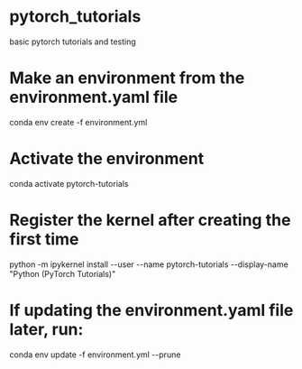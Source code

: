 # pytorch_tutorials
basic pytorch tutorials and testing


# Make an environment from the environment.yaml file
conda env create -f environment.yml

# Activate the environment
conda activate pytorch-tutorials

# Register the kernel after creating the first time
python -m ipykernel install --user --name pytorch-tutorials --display-name "Python (PyTorch Tutorials)"

# If updating the environment.yaml file later, run:
conda env update -f environment.yml --prune
